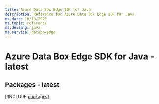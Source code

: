 ```yaml
---
title: Azure Data Box Edge SDK for Java
description: Reference for Azure Data Box Edge SDK for Java
ms.date: 10/10/2025
ms.topic: reference
ms.devlang: java
ms.service: databoxedge
---
```

# Azure Data Box Edge SDK for Java - latest
## Packages - latest
[!INCLUDE [packages](data-box-edge-index.md)]